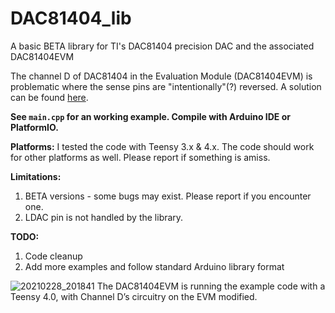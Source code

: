 # DAC81404_lib
A basic BETA library for TI's DAC81404 precision DAC and the associated DAC81404EVM

The channel D of DAC81404 in the Evaluation Module (DAC81404EVM) is problematic where the sense pins are "intentionally"(?) reversed. A solution can be found [here](https://e2e.ti.com/support/data-converters-group/data-converters/f/data-converters-forum/980539/dac81404evm-weird-behavior-of-one-dac-channel).

**See `main.cpp` for an working example. Compile with Arduino IDE or PlatformIO.**

**Platforms:**
I tested the code with Teensy 3.x & 4.x. The code should work for other platforms as well. Please report if something is amiss.

**Limitations:**
1. BETA versions - some bugs may exist. Please report if you encounter one. 
2. LDAC pin is not handled by the library.

**TODO:**
1. Code cleanup
2. Add more examples and follow standard Arduino library format

![20210228_201841](https://github.com/user-attachments/assets/a77609d5-51d9-47d9-9d79-06c053c6222c)
The DAC81404EVM is running the example code with a Teensy 4.0, with Channel D’s circuitry on the EVM modified.
